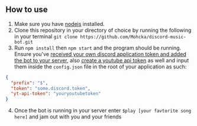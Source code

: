 ## How to use

1. Make sure you have [nodejs](https://nodejs.org/en/) installed.
2. Clone this repository in your directory of choice by running the following in your terminal `git clone https://github.com/Mohcka/discord-music-bot.git`
3. Run `npm install` then `npm start` and the program should be running.  Ensure you've [received your own discord application token and added the bot to your server](https://github.com/reactiflux/discord-irc/wiki/Creating-a-discord-bot-&-getting-a-token), also [create a youtube api token](https://developers.google.com/youtube/registering_an_application) as well and input them inside the `config.json` file in the root of your application as such:

```json
{
  "prefix": "$",
  "token": "some.discord.token",
  "yt-api-token": "youryoutubetoken"
}
```
4. Once the bot is running in your server enter `$play [your favtorite song here]` and jam out with you and your friends